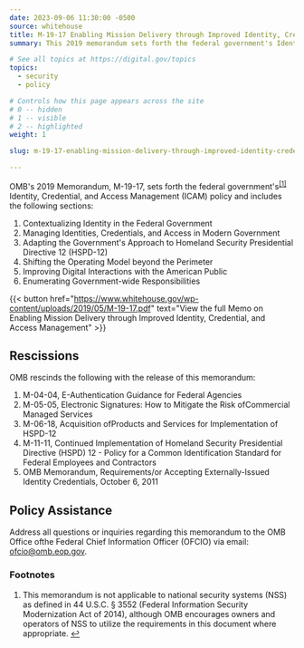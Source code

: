 ```yaml
---
date: 2023-09-06 11:30:00 -0500
source: whitehouse
title: M-19-17 Enabling Mission Delivery through Improved Identity, Credential, and Access Management
summary: This 2019 memorandum sets forth the federal government's Identity, Credential, and Access Management (ICAM) policy.

# See all topics at https://digital.gov/topics
topics:
  - security
  - policy

# Controls how this page appears across the site
# 0 -- hidden
# 1 -- visible
# 2 -- highlighted
weight: 1

slug: m-19-17-enabling-mission-delivery-through-improved-identity-credential-and-access-management

---
```


OMB's 2019 Memorandum, M-19-17, sets forth the federal government's<sup><a aria-describedby="footnote-label" href="#fn1" id="footnotes-ref1">[1]</a></sup> Identity, Credential, and Access Management (ICAM) policy and includes the following sections:

1. Contextualizing Identity in the Federal Government
2. Managing Identities, Credentials, and Access in Modern Government
3. Adapting the Government's Approach to Homeland Security Presidential Directive 12 (HSPD-12)
4. Shifting the Operating Model beyond the Perimeter
5. Improving Digital Interactions with the American Public
6. Enumerating Government-wide Responsibilities

{{< button href="https://www.whitehouse.gov/wp-content/uploads/2019/05/M-19-17.pdf" text="View the full Memo on Enabling Mission Delivery through Improved Identity, Credential, and Access Management" >}}

## Rescissions

OMB rescinds the following with the release of this memorandum:

1. M-04-04, E-Authentication Guidance for Federal Agencies
2. M-05-05, Electronic Signatures: How to Mitigate the Risk ofCommercial Managed Services
3. M-06-18, Acquisition ofProducts and Services for Implementation of HSPD-12
4. M-11-11, Continued Implementation of Homeland Security Presidential Directive (HSPD) 12 - Policy for a Common Identification Standard for Federal Employees and Contractors
5. OMB Memorandum, Requirements/or Accepting Externally-Issued Identity Credentials, October 6, 2011

## Policy Assistance

Address all questions or inquiries regarding this memorandum to the OMB Office ofthe Federal Chief Information Officer (OFCIO) via email: ofcio@omb.eop.gov.

<footer>
<h3 id="footnote-label">Footnotes</h3>
<ol>
<li id="fn1">This memorandum is not applicable to national security systems (NSS) as defined in 44 U.S.C. § 3552 (Federal Information Security Modernization Act of 2014), although OMB encourages owners and operators of NSS to utilize the requirements in this document where appropriate. <a href="#footnotes-ref1" aria-label="Back to content">↩</a></li>
</ol>
</footer>
